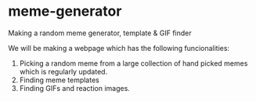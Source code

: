 # meme-generator
Making a random meme generator, template &amp; GIF finder

We will be making a webpage which has the following funcionalities:
1. Picking a random meme from a large collection of hand picked memes which is regularly updated. 
2. Finding meme templates
3. Finding GIFs and reaction images.

